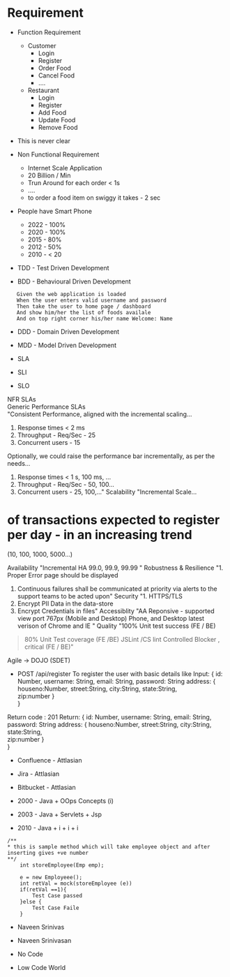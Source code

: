 # Requirement 
- Function Requirement 
  - Customer
    - Login 
    - Register
    - Order Food
    - Cancel Food
    - .... 
  - Restaurant 
    - Login 
    - Register
    - Add Food 
    - Update Food 
    - Remove Food 
- This is never clear 

- Non Functional Requirement 
  - Internet Scale Application 
  - 20 Billion / Min 
  - Trun Around for each order < 1s 
  - .... 
  -  to order a food item on swiggy it takes - 2 sec 


- People have Smart Phone 
  - 2022 - 100% 
  - 2020 - 100% 
  - 2015 - 80% 
  - 2012 - 50% 
  - 2010 - < 20 


- TDD - Test Driven Development 
- BDD - Behavioural Driven Development 
 ```
    Given the web application is loaded 
    When the user enters valid username and password
    Then take the user to home page / dashboard 
    And show him/her the list of foods availale 
    And on top right corner his/her name Welcome: Name
 ```

- DDD - Domain Driven Development 
- MDD - Model Driven Development 



- SLA 
- SLI 
- SLO 



NFR SLAs	
Generic
Performance SLAs	
"Consistent Performance, aligned with the incremental scaling…

1. Response times < 2 ms
2. Throughput - Req/Sec - 25
3. Concurrent users - 15


Optionally, we could raise the performance bar incrementally, as per the needs... 

1. Response times < 1 s, 100 ms, ...
2. Throughput - Req/Sec -  50, 100...
3. Concurrent users - 25, 100,..."
Scalability	"Incremental Scale…

# of transactions expected to register per day - in an increasing trend
(10, 100, 1000, 5000...)

Availability	"Incremental HA
99.0, 99.9, 99.99 "
Robustness & Resilience	"1. Proper Error page should be displayed
1. Continuous failures shall be communicated at priority via alerts to the support teams to be acted upon"
Security	"1. HTTPS/TLS
2. Encrypt PII Data in the data-store
3. Encrypt Credentials in files"
Accessiblity	"AA
Reponsive - supported view port 767px (Mobile and Desktop)
Phone, and Desktop
latest verison of Chrome and IE
"
Quality	"100% Unit test success  (FE / BE)
>80% Unit Test coverage (FE /BE)
JSLint /CS lint
Controlled Blocker , critical (FE / BE)"


Agile -> DOJO (SDET)

- POST	/api/register	To register the user with basic details like 
Input: 
{
  id: Number, 
  username: String, 
  email: String, 
  password: String 
   address: {
     houseno:Number, 
     street:String, 
     city:String, 
     state:String,  
     zip:number
  }   
}

Return code : 201 
Return: 
{
  id: Number, 
  username: String, 
  email: String, 
  password: String 
   address: {
     houseno:Number, 
     street:String, 
     city:String, 
     state:String,  
     zip:number
  }   
}



- Confluence - Attlasian 
- Jira - Attlasian 
- Bitbucket - Attlasian 

- 2000 - Java + OOps Concepts (i)
- 2003 - Java + Servlets + Jsp 
- 2010 - Java + i + i + i 


```
/** 
* this is sample method which will take employee object and after inserting gives +ve number 
**/
    int storeEmployee(Emp emp);
    
    e = new Employeee();
    int retVal = mock(storeEmployee (e))
    if(retVal ==1){
        Test Case passed
    }else {
        Test Case Faile 
    }

```


- Naveen Srinivas
- Naveen Srinivasan 


- No Code 
- Low Code World 